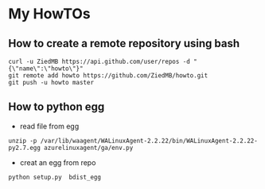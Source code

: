 # My HowTOs
## How to create a remote repository using bash
```
curl -u ZiedMB https://api.github.com/user/repos -d "{\"name\":\"howto\"}"
git remote add howto https://github.com/ZiedMB/howto.git
git push -u howto master
```

## How to python egg
 - read file from egg 
```
unzip -p /var/lib/waagent/WALinuxAgent-2.2.22/bin/WALinuxAgent-2.2.22-py2.7.egg azurelinuxagent/ga/env.py
```
- creat an egg from repo 
```
python setup.py  bdist_egg
```


